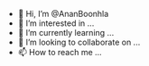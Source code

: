 - 👋 Hi, I’m @AnanBoonhla
- 👀 I’m interested in ...
- 🌱 I’m currently learning ...
- 💞️ I’m looking to collaborate on ...
- 📫 How to reach me ...

<!---
AnanBoonhla/AnanBoonhla is a ✨ special ✨ repository because its `README.md` (this file) appears on your GitHub profile.
You can click the Preview link to take a look at your changes.
--->
